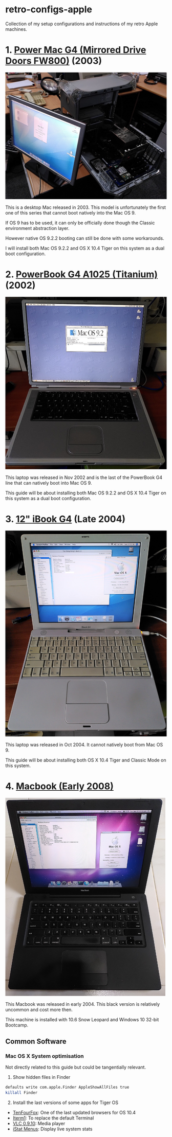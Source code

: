 # retro-configs-apple
Collection of my setup configurations and instructions of my retro Apple machines.

# 1. [Power Mac G4 (Mirrored Drive Doors FW800)](powermac-g4-mdd-p58) (2003)

<img src="powermac-g4-mdd-p58/images/powermacg4-open.jpg" width="600">

This is a desktop Mac released in 2003. This model is unfortunately the first one of this series that cannot boot natively into the Mac OS 9. 

If OS 9 has to be used, it can only be officially done though the Classic environment abstraction layer.

However native OS 9.2.2 booting can still be done with some workarounds.

I will install both Mac OS 9.2.2 and OS X 10.4 Tiger on this system as a dual boot configuration.

# 2. [PowerBook G4 A1025 (Titanium)](powerbook-g4-titanium-a1025) (2002)

<img src="powerbook-g4-titanium-a1025/images/powerbookg4ti-os9.jpg" width="600">

This laptop was released in Nov 2002 and is the last of the PowerBook G4 line that can natively boot into Mac OS 9.

This guide will be about installing both Mac OS 9.2.2 and OS X 10.4 Tiger on this system as a dual boot configuration.

# 3. [12" iBook G4](ibook-g4-a1054) (Late 2004)

<img src="ibook-g4-a1054/images/ibookg4-system.jpg" width="600">

This laptop was released in Oct 2004. It cannot natively boot from Mac OS 9.

This guide will be about installing both OS X 10.4 Tiger and Classic Mode on this system.

# 4. [Macbook (Early 2008)](macbook-2008)

<img src="macbook-2008/images/mb08-system.jpg" width="500">

This Macbook was released in early 2004. This black version is relatively uncommon and cost more then.

This machine is installed with 10.6 Snow Leopard and Windows 10 32-bit Bootcamp.

## Common Software

### Mac OS X System optimisation

Not directly related to this guide but could be tangentially relevant.

1. Show hidden files in Finder

```bash
defaults write com.apple.Finder AppleShowAllFiles true
killall Finder
```

2. Install the last versions of some apps for Tiger OS

* [TenFourFox](https://www.floodgap.com/software/tenfourfox/): One of the last updated browsers for OS 10.4
* [Iterm1](http://iterm.sourceforge.net/): To replace the default Terminal
* [VLC 0.9.10](https://www.videolan.org/vlc/download-macosx.html): Media player
* [iStat Menus](https://macintoshgarden.org/apps/istat-menus): Display live system stats
